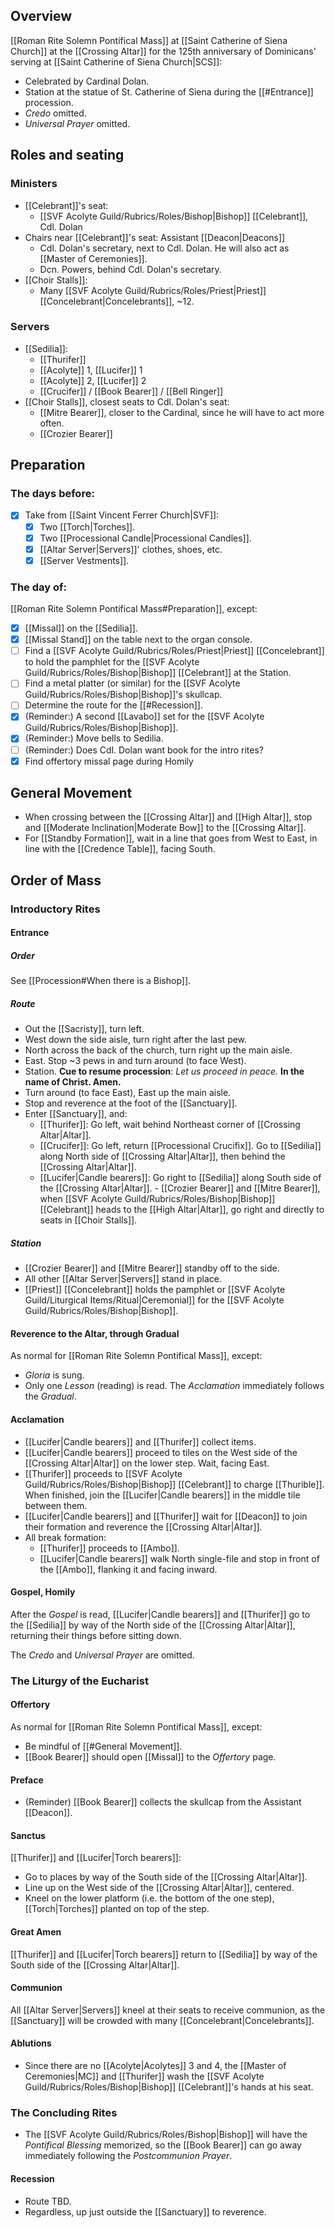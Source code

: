 ## Overview
[[Roman Rite Solemn Pontifical Mass]] at [[Saint Catherine of Siena Church]] at the [[Crossing Altar]] for the 125th anniversary of Dominicans' serving at [[Saint Catherine of Siena Church|SCS]]:
- Celebrated by Cardinal Dolan. 
- Station at the statue of St. Catherine of Siena during the [[#Entrance]] procession.
- _Credo_ omitted.
- _Universal Prayer_ omitted.

## Roles and seating
### Ministers
- [[Celebrant]]'s seat:
	- [[SVF Acolyte Guild/Rubrics/Roles/Bishop|Bishop]] [[Celebrant]], Cdl. Dolan
- Chairs near [[Celebrant]]'s seat: Assistant [[Deacon|Deacons]]
	- Cdl. Dolan's secretary, next to Cdl. Dolan. He will also act as [[Master of Ceremonies]].
	- Dcn. Powers, behind Cdl. Dolan's secretary.
- [[Choir Stalls]]:
	- Many [[SVF Acolyte Guild/Rubrics/Roles/Priest|Priest]] [[Concelebrant|Concelebrants]], ~12.

### Servers
- [[Sedilia]]:
	- [[Thurifer]]
	- [[Acolyte]] 1, [[Lucifer]] 1
	- [[Acolyte]] 2, [[Lucifer]] 2
	- [[Crucifer]] / [[Book Bearer]] / [[Bell Ringer]]
- [[Choir Stalls]], closest seats to Cdl. Dolan's seat:
	- [[Mitre Bearer]], closer to the Cardinal, since he will have to act more often.
	- [[Crozier Bearer]]

## Preparation

### The days before:
- [x] Take from [[Saint Vincent Ferrer Church|SVF]]:
	- [X] Two [[Torch|Torches]].
	- [X] Two [[Processional Candle|Processional Candles]].
	- [x] [[Altar Server|Servers]]' clothes, shoes, etc.
	- [x] [[Server Vestments]].
 
### The day of:
[[Roman Rite Solemn Pontifical Mass#Preparation]], except:
- [x] [[Missal]] on the [[Sedilia]].
- [x] [[Missal Stand]] on the table next to the organ console.
- [ ] Find a [[SVF Acolyte Guild/Rubrics/Roles/Priest|Priest]] [[Concelebrant]] to hold the pamphlet for the [[SVF Acolyte Guild/Rubrics/Roles/Bishop|Bishop]] [[Celebrant]] at the Station.
- [ ] Find a metal platter (or similar) for the [[SVF Acolyte Guild/Rubrics/Roles/Bishop|Bishop]]'s skullcap.
- [ ] Determine the route for the [[#Recession]].
- [x] (Reminder:) A second [[Lavabo]] set for the [[SVF Acolyte Guild/Rubrics/Roles/Bishop|Bishop]].
- [x] (Reminder:) Move bells to Sedilia.
- [ ] (Reminder:) Does Cdl. Dolan want book for the intro rites?
- [x] Find offertory missal page during Homily

## General Movement
- When crossing between the [[Crossing Altar]] and [[High Altar]], stop and [[Moderate Inclination|Moderate Bow]] to the [[Crossing Altar]].
- For [[Standby Formation]], wait in a line that goes from West to East, in line with the [[Credence Table]], facing South.
## Order of Mass
### Introductory Rites
#### Entrance
##### Order
See [[Procession#When there is a Bishop]].
##### Route
- Out the [[Sacristy]], turn left.
- West down the side aisle, turn right after the last pew.
- North across the back of the church, turn right up the main aisle.
- East. Stop ~3 pews in and turn around (to face West).
- Station. **Cue to resume procession**: _Let us proceed in peace._ **In the name of Christ. Amen.**
- Turn around (to face East), East up the main aisle.
- Stop and reverence at the foot of the [[Sanctuary]].
- Enter [[Sanctuary]], and:
	- [[Thurifer]]: Go left, wait behind Northeast corner of [[Crossing Altar|Altar]].
	- [[Crucifer]]: Go left, return [[Processional Crucifix]]. Go to [[Sedilia]] along North side of [[Crossing Altar|Altar]], then behind the [[Crossing Altar|Altar]].
	- [[Lucifer|Candle bearers]]: Go right to [[Sedilia]] along South side of the [[Crossing Altar|Altar]].
			- [[Crozier Bearer]] and [[Mitre Bearer]], when [[SVF Acolyte Guild/Rubrics/Roles/Bishop|Bishop]] [[Celebrant]] heads to the [[High Altar|Altar]], go right and directly to seats in [[Choir Stalls]].

##### Station
- [[Crozier Bearer]] and [[Mitre Bearer]] standby off to the side.
- All other [[Altar Server|Servers]] stand in place.
- [[Priest]] [[Concelebrant]] holds the pamphlet or [[SVF Acolyte Guild/Liturgical Items/Ritual|Ceremonial]] for the [[SVF Acolyte Guild/Rubrics/Roles/Bishop|Bishop]].
#### Reverence to the Altar, through Gradual
As normal for [[Roman Rite Solemn Pontifical Mass]], except:
- _Gloria_ is sung.
- Only one _Lesson_ (reading) is read. The _Acclamation_ immediately follows the _Gradual_.

#### Acclamation
- [[Lucifer|Candle bearers]] and [[Thurifer]] collect items.
- [[Lucifer|Candle bearers]] proceed to tiles on the West side of the [[Crossing Altar|Altar]] on the lower step. Wait, facing East.
- [[Thurifer]] proceeds to [[SVF Acolyte Guild/Rubrics/Roles/Bishop|Bishop]] [[Celebrant]] to charge [[Thurible]]. When finished, join the [[Lucifer|Candle bearers]] in the middle tile between them.
- [[Lucifer|Candle bearers]] and [[Thurifer]] wait for [[Deacon]] to join their formation and reverence the [[Crossing Altar|Altar]].
- All break formation:
	- [[Thurifer]] proceeds to [[Ambo]].
	- [[Lucifer|Candle bearers]] walk North single-file and stop in front of the [[Ambo]], flanking it and facing inward.
#### Gospel, Homily
After the _Gospel_ is read, [[Lucifer|Candle bearers]] and [[Thurifer]] go to the [[Sedilia]] by way of the North side of the [[Crossing Altar|Altar]], returning their things before sitting down.

The _Credo_ and _Universal Prayer_ are omitted.

### The Liturgy of the Eucharist

#### Offertory
As normal for [[Roman Rite Solemn Pontifical Mass]], except:
- Be mindful of [[#General Movement]].
- [[Book Bearer]] should open [[Missal]] to the _Offertory_ page.
#### Preface
- (Reminder) [[Book Bearer]] collects the skullcap from the Assistant [[Deacon]].
#### Sanctus
[[Thurifer]] and [[Lucifer|Torch bearers]]:
- Go to places by way of the South side of the [[Crossing Altar|Altar]].
- Line up on the West side of the [[Crossing Altar|Altar]], centered.
- Kneel on the lower platform (i.e. the bottom of the one step), [[Torch|Torches]] planted on top of the step.
#### Great Amen
[[Thurifer]] and [[Lucifer|Torch bearers]] return to [[Sedilia]] by way of the South side of the [[Crossing Altar|Altar]].
#### Communion
All [[Altar Server|Servers]] kneel at their seats to receive communion, as the [[Sanctuary]] will be crowded with many [[Concelebrant|Concelebrants]].
#### Ablutions
- Since there are no [[Acolyte|Acolytes]] 3 and 4, the [[Master of Ceremonies|MC]] and [[Thurifer]] wash the [[SVF Acolyte Guild/Rubrics/Roles/Bishop|Bishop]] [[Celebrant]]'s hands at his seat.
### The Concluding Rites
- The [[SVF Acolyte Guild/Rubrics/Roles/Bishop|Bishop]] will have the _Pontifical Blessing_ memorized, so the [[Book Bearer]] can go away immediately following the _Postcommunion Prayer_.
#### Recession
- Route TBD.
- Regardless, up just outside the [[Sanctuary]] to reverence. 